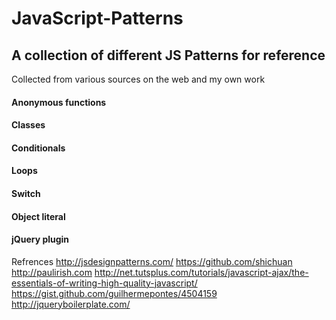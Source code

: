 # JavaScript-Patterns

## A collection of different JS Patterns for reference

Collected from various sources on the web and my own work

#### Anonymous functions
#### Classes
#### Conditionals
#### Loops
#### Switch
#### Object literal
#### jQuery plugin


Refrences
http://jsdesignpatterns.com/
https://github.com/shichuan
http://paulirish.com
http://net.tutsplus.com/tutorials/javascript-ajax/the-essentials-of-writing-high-quality-javascript/
https://gist.github.com/guilhermepontes/4504159
http://jqueryboilerplate.com/
